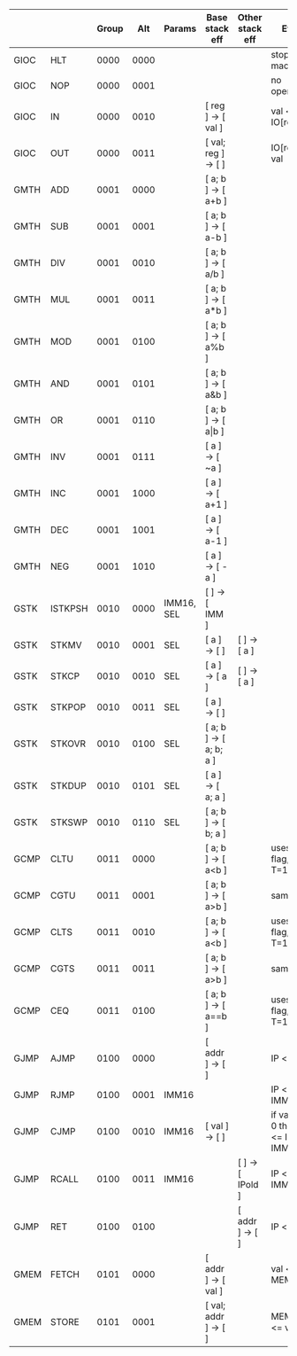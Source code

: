 |      |         |   Group |   Alt | Params     | Base stack eff          | Other stack eff   | Effect                             |
|------|---------|---------|-------|------------|-------------------------|-------------------|------------------------------------|
| GIOC | HLT     |    0000 |  0000 |            |                         |                   | stop machine                       |
| GIOC | NOP     |    0000 |  0001 |            |                         |                   | no operation                       |
| GIOC | IN      |    0000 |  0010 |            | [ reg ] -> [ val ]      |                   | val <= IO[reg]                     |
| GIOC | OUT     |    0000 |  0011 |            | [ val; reg ] -> [  ]    |                   | IO[reg] <= val                     |
| GMTH | ADD     |    0001 |  0000 |            | [ a; b ] -> [ a+b ]     |                   |                                    |
| GMTH | SUB     |    0001 |  0001 |            | [ a; b ] -> [ a-b ]     |                   |                                    |
| GMTH | DIV     |    0001 |  0010 |            | [ a; b ] -> [ a/b ]     |                   |                                    |
| GMTH | MUL     |    0001 |  0011 |            | [ a; b ] -> [ a*b ]     |                   |                                    |
| GMTH | MOD     |    0001 |  0100 |            | [ a; b ] -> [ a%b ]     |                   |                                    |
| GMTH | AND     |    0001 |  0101 |            | [ a; b ] -> [ a&b ]     |                   |                                    |
| GMTH | OR      |    0001 |  0110 |            | [ a; b ] -> [ a\|b ]    |                   |                                    |
| GMTH | INV     |    0001 |  0111 |            | [ a ] -> [ ~a ]         |                   |                                    |
| GMTH | INC     |    0001 |  1000 |            | [ a ] -> [ a+1 ]        |                   |                                    |
| GMTH | DEC     |    0001 |  1001 |            | [ a ] -> [ a-1 ]        |                   |                                    |
| GMTH | NEG     |    0001 |  1010 |            | [ a ] -> [ -a ]         |                   |                                    |
| GSTK | ISTKPSH |    0010 |  0000 | IMM16, SEL | [  ] -> [ IMM ]         |                   |                                    |
| GSTK | STKMV   |    0010 |  0001 | SEL        | [ a ] -> [  ]           | [  ] -> [ a ]     |                                    |
| GSTK | STKCP   |    0010 |  0010 | SEL        | [ a ] -> [ a ]          | [  ] -> [ a ]     |                                    |
| GSTK | STKPOP  |    0010 |  0011 | SEL        | [ a ] -> [  ]           |                   |                                    |
| GSTK | STKOVR  |    0010 |  0100 | SEL        | [ a; b ] -> [ a; b; a ] |                   |                                    |
| GSTK | STKDUP  |    0010 |  0101 | SEL        | [ a ] -> [ a; a ]       |                   |                                    |
| GSTK | STKSWP  |    0010 |  0110 | SEL        | [ a; b ] -> [ b; a ]    |                   |                                    |
| GCMP | CLTU    |    0011 |  0000 |            | [ a; b ] -> [ a<b ]     |                   | uses C flag, F=0, T=1              |
| GCMP | CGTU    |    0011 |  0001 |            | [ a; b ] -> [ a>b ]     |                   | same                               |
| GCMP | CLTS    |    0011 |  0010 |            | [ a; b ] -> [ a<b ]     |                   | uses V^C flag, F=0, T=1            |
| GCMP | CGTS    |    0011 |  0011 |            | [ a; b ] -> [ a>b ]     |                   | same                               |
| GCMP | CEQ     |    0011 |  0100 |            | [ a; b ] -> [ a==b ]    |                   | uses Z flag, F=0, T=1              |
| GJMP | AJMP    |    0100 |  0000 |            | [ addr ] -> [  ]        |                   | IP <= addr                         |
| GJMP | RJMP    |    0100 |  0001 | IMM16      |                         |                   | IP <= IP + IMM                     |
| GJMP | CJMP    |    0100 |  0010 | IMM16      | [ val ] -> [  ]         |                   | if val[0] == 0 then IP <= IP + IMM |
| GJMP | RCALL   |    0100 |  0011 | IMM16      |                         | [  ] -> [ IPold ] | IP <= IP + IMM                     |
| GJMP | RET     |    0100 |  0100 |            |                         | [ addr ] -> [  ]  | IP <= addr                         |
| GMEM | FETCH   |    0101 |  0000 |            | [ addr ] -> [ val ]     |                   | val <= MEM[addr]                   |
| GMEM | STORE   |    0101 |  0001 |            | [ val; addr ] -> [  ]   |                   | MEM[addr] <= val                   |